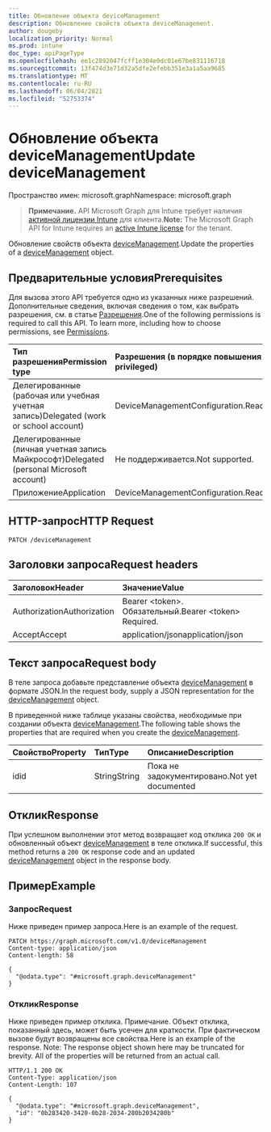 ```yaml
---
title: Обновление объекта deviceManagement
description: Обновление свойств объекта deviceManagement.
author: dougeby
localization_priority: Normal
ms.prod: intune
doc_type: apiPageType
ms.openlocfilehash: ee1c2892047fcff1e304e0dc01e67be831116718
ms.sourcegitcommit: 13f474d3e71d32a5dfe2efebb351e3a1a5aa9685
ms.translationtype: MT
ms.contentlocale: ru-RU
ms.lasthandoff: 06/04/2021
ms.locfileid: "52753374"
---
```

# <a name="update-devicemanagement"></a><span data-ttu-id="08fc6-103">Обновление объекта deviceManagement</span><span class="sxs-lookup"><span data-stu-id="08fc6-103">Update deviceManagement</span></span>

<span data-ttu-id="08fc6-104">Пространство имен: microsoft.graph</span><span class="sxs-lookup"><span data-stu-id="08fc6-104">Namespace: microsoft.graph</span></span>

> <span data-ttu-id="08fc6-105">**Примечание.** API Microsoft Graph для Intune требует наличия [активной лицензии Intune](https://go.microsoft.com/fwlink/?linkid=839381) для клиента.</span><span class="sxs-lookup"><span data-stu-id="08fc6-105">**Note:** The Microsoft Graph API for Intune requires an [active Intune license](https://go.microsoft.com/fwlink/?linkid=839381) for the tenant.</span></span>

<span data-ttu-id="08fc6-106">Обновление свойств объекта [deviceManagement](../resources/intune-gpanalyticsservice-devicemanagement.md).</span><span class="sxs-lookup"><span data-stu-id="08fc6-106">Update the properties of a [deviceManagement](../resources/intune-gpanalyticsservice-devicemanagement.md) object.</span></span>

## <a name="prerequisites"></a><span data-ttu-id="08fc6-107">Предварительные условия</span><span class="sxs-lookup"><span data-stu-id="08fc6-107">Prerequisites</span></span>
<span data-ttu-id="08fc6-p101">Для вызова этого API требуется одно из указанных ниже разрешений. Дополнительные сведения, включая сведения о том, как выбрать разрешения, см. в статье [Разрешения](/graph/permissions-reference).</span><span class="sxs-lookup"><span data-stu-id="08fc6-p101">One of the following permissions is required to call this API. To learn more, including how to choose permissions, see [Permissions](/graph/permissions-reference).</span></span>

|<span data-ttu-id="08fc6-110">Тип разрешения</span><span class="sxs-lookup"><span data-stu-id="08fc6-110">Permission type</span></span>|<span data-ttu-id="08fc6-111">Разрешения (в порядке повышения привилегий)</span><span class="sxs-lookup"><span data-stu-id="08fc6-111">Permissions (from least to most privileged)</span></span>|
|:---|:---|
|<span data-ttu-id="08fc6-112">Делегированные (рабочая или учебная учетная запись)</span><span class="sxs-lookup"><span data-stu-id="08fc6-112">Delegated (work or school account)</span></span>|<span data-ttu-id="08fc6-113">DeviceManagementConfiguration.ReadWrite.All</span><span class="sxs-lookup"><span data-stu-id="08fc6-113">DeviceManagementConfiguration.ReadWrite.All</span></span>|
|<span data-ttu-id="08fc6-114">Делегированные (личная учетная запись Майкрософт)</span><span class="sxs-lookup"><span data-stu-id="08fc6-114">Delegated (personal Microsoft account)</span></span>|<span data-ttu-id="08fc6-115">Не поддерживается.</span><span class="sxs-lookup"><span data-stu-id="08fc6-115">Not supported.</span></span>|
|<span data-ttu-id="08fc6-116">Приложение</span><span class="sxs-lookup"><span data-stu-id="08fc6-116">Application</span></span>|<span data-ttu-id="08fc6-117">DeviceManagementConfiguration.ReadWrite.All</span><span class="sxs-lookup"><span data-stu-id="08fc6-117">DeviceManagementConfiguration.ReadWrite.All</span></span>|

## <a name="http-request"></a><span data-ttu-id="08fc6-118">HTTP-запрос</span><span class="sxs-lookup"><span data-stu-id="08fc6-118">HTTP Request</span></span>
<!-- {
  "blockType": "ignored"
}
-->
``` http
PATCH /deviceManagement
```

## <a name="request-headers"></a><span data-ttu-id="08fc6-119">Заголовки запроса</span><span class="sxs-lookup"><span data-stu-id="08fc6-119">Request headers</span></span>
|<span data-ttu-id="08fc6-120">Заголовок</span><span class="sxs-lookup"><span data-stu-id="08fc6-120">Header</span></span>|<span data-ttu-id="08fc6-121">Значение</span><span class="sxs-lookup"><span data-stu-id="08fc6-121">Value</span></span>|
|:---|:---|
|<span data-ttu-id="08fc6-122">Authorization</span><span class="sxs-lookup"><span data-stu-id="08fc6-122">Authorization</span></span>|<span data-ttu-id="08fc6-123">Bearer &lt;token&gt;. Обязательный.</span><span class="sxs-lookup"><span data-stu-id="08fc6-123">Bearer &lt;token&gt; Required.</span></span>|
|<span data-ttu-id="08fc6-124">Accept</span><span class="sxs-lookup"><span data-stu-id="08fc6-124">Accept</span></span>|<span data-ttu-id="08fc6-125">application/json</span><span class="sxs-lookup"><span data-stu-id="08fc6-125">application/json</span></span>|

## <a name="request-body"></a><span data-ttu-id="08fc6-126">Текст запроса</span><span class="sxs-lookup"><span data-stu-id="08fc6-126">Request body</span></span>
<span data-ttu-id="08fc6-127">В теле запроса добавьте представление объекта [deviceManagement](../resources/intune-gpanalyticsservice-devicemanagement.md) в формате JSON.</span><span class="sxs-lookup"><span data-stu-id="08fc6-127">In the request body, supply a JSON representation for the [deviceManagement](../resources/intune-gpanalyticsservice-devicemanagement.md) object.</span></span>

<span data-ttu-id="08fc6-128">В приведенной ниже таблице указаны свойства, необходимые при создании объекта [deviceManagement](../resources/intune-gpanalyticsservice-devicemanagement.md).</span><span class="sxs-lookup"><span data-stu-id="08fc6-128">The following table shows the properties that are required when you create the [deviceManagement](../resources/intune-gpanalyticsservice-devicemanagement.md).</span></span>

|<span data-ttu-id="08fc6-129">Свойство</span><span class="sxs-lookup"><span data-stu-id="08fc6-129">Property</span></span>|<span data-ttu-id="08fc6-130">Тип</span><span class="sxs-lookup"><span data-stu-id="08fc6-130">Type</span></span>|<span data-ttu-id="08fc6-131">Описание</span><span class="sxs-lookup"><span data-stu-id="08fc6-131">Description</span></span>|
|:---|:---|:---|
|<span data-ttu-id="08fc6-132">id</span><span class="sxs-lookup"><span data-stu-id="08fc6-132">id</span></span>|<span data-ttu-id="08fc6-133">String</span><span class="sxs-lookup"><span data-stu-id="08fc6-133">String</span></span>|<span data-ttu-id="08fc6-134">Пока не задокументировано.</span><span class="sxs-lookup"><span data-stu-id="08fc6-134">Not yet documented</span></span>|



## <a name="response"></a><span data-ttu-id="08fc6-135">Отклик</span><span class="sxs-lookup"><span data-stu-id="08fc6-135">Response</span></span>
<span data-ttu-id="08fc6-136">При успешном выполнении этот метод возвращает код отклика `200 OK` и обновленный объект [deviceManagement](../resources/intune-gpanalyticsservice-devicemanagement.md) в теле отклика.</span><span class="sxs-lookup"><span data-stu-id="08fc6-136">If successful, this method returns a `200 OK` response code and an updated [deviceManagement](../resources/intune-gpanalyticsservice-devicemanagement.md) object in the response body.</span></span>

## <a name="example"></a><span data-ttu-id="08fc6-137">Пример</span><span class="sxs-lookup"><span data-stu-id="08fc6-137">Example</span></span>

### <a name="request"></a><span data-ttu-id="08fc6-138">Запрос</span><span class="sxs-lookup"><span data-stu-id="08fc6-138">Request</span></span>
<span data-ttu-id="08fc6-139">Ниже приведен пример запроса.</span><span class="sxs-lookup"><span data-stu-id="08fc6-139">Here is an example of the request.</span></span>
``` http
PATCH https://graph.microsoft.com/v1.0/deviceManagement
Content-type: application/json
Content-length: 58

{
  "@odata.type": "#microsoft.graph.deviceManagement"
}
```

### <a name="response"></a><span data-ttu-id="08fc6-140">Отклик</span><span class="sxs-lookup"><span data-stu-id="08fc6-140">Response</span></span>
<span data-ttu-id="08fc6-p102">Ниже приведен пример отклика. Примечание. Объект отклика, показанный здесь, может быть усечен для краткости. При фактическом вызове будут возвращены все свойства.</span><span class="sxs-lookup"><span data-stu-id="08fc6-p102">Here is an example of the response. Note: The response object shown here may be truncated for brevity. All of the properties will be returned from an actual call.</span></span>
``` http
HTTP/1.1 200 OK
Content-Type: application/json
Content-Length: 107

{
  "@odata.type": "#microsoft.graph.deviceManagement",
  "id": "0b283420-3420-0b28-2034-280b2034280b"
}
```




